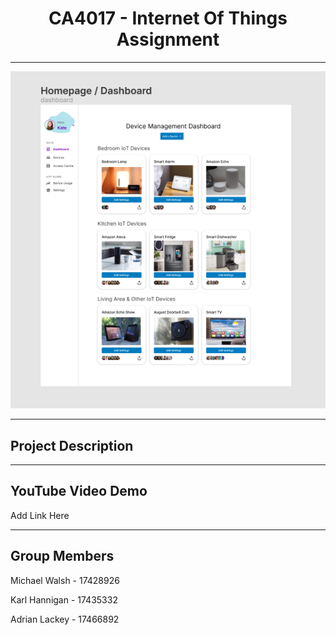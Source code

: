 <h1> <div align="center"> CA4017 - Internet Of Things Assignment </div> </h1>

<hr>
<div align="center"> <img src="readme-image.PNG"> </div>
<hr>

<h2> Project Description </h2>
<p> </p>

<p> </p>

<p> </p>
  
<hr>

<h2> YouTube Video Demo </h2>
Add Link Here
<hr>

<h2> Group Members </h2>
<p> Michael Walsh - 17428926 </p>
<p> Karl Hannigan - 17435332 </p>
<p> Adrian Lackey - 17466892 </p>

